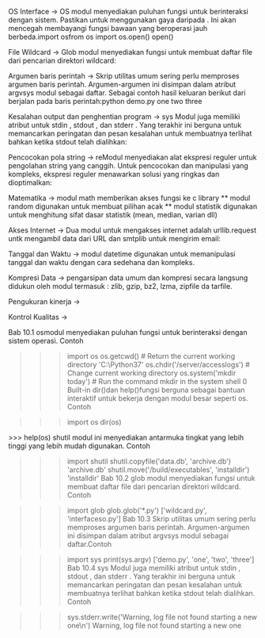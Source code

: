 OS Interface -> OS modul menyediakan puluhan fungsi untuk berinteraksi dengan sistem. Pastikan untuk menggunakan gaya daripada . Ini akan mencegah membayangi fungsi bawaan yang beroperasi jauh berbeda.import osfrom os import os.open() open()

File Wildcard -> Glob modul menyediakan fungsi untuk membuat daftar file dari pencarian direktori wildcard:

Argumen baris perintah -> Skrip utilitas umum sering perlu memproses argumen baris perintah. Argumen-argumen ini disimpan dalam atribut argvsys modul sebagai daftar. Sebagai contoh hasil keluaran berikut dari berjalan pada baris perintah:python demo.py one two three

Kesalahan output dan penghentian program -> sys Modul juga memiliki atribut untuk stdin , stdout , dan stderr . Yang terakhir ini berguna untuk memancarkan peringatan dan pesan kesalahan untuk membuatnya terlihat bahkan ketika stdout telah dialihkan:

Pencocokan pola string -> reModul menyediakan alat ekspresi reguler untuk pengolahan string yang canggih. Untuk pencocokan dan manipulasi yang kompleks, ekspresi reguler menawarkan solusi yang ringkas dan dioptimalkan:

Matematika -> modul math memberikan akses fungsi ke c library ** modul random digunakan untuk membuat pilihan acak ** modul statistik digunakan untuk menghitung sifat dasar statistik (mean, median, varian dll)

Akses Internet -> Dua modul untuk mengakses internet adalah urllib.request untk mengambil data dari URL dan smtplib untuk mengirim email:

Tanggal dan Waktu -> modul datetime digunakan untuk memanipulasi tanggal dan waktu dengan cara sedehana dan kompleks.

Kompresi Data -> pengarsipan data umum dan kompresi secara langsung didukun oleh modul termasuk : zlib, gzip, bz2, lzma, zipfile da tarfile.

Pengukuran kinerja ->

Kontrol Kualitas ->

Bab 10.1
osmodul menyediakan puluhan fungsi untuk berinteraksi dengan sistem operasi. Contoh

>>> import os
>>> os.getcwd()      # Return the current working directory
'C:\\Python37'
>>> os.chdir('/server/accesslogs')   # Change current working directory
>>> os.system('mkdir today')   # Run the command mkdir in the system shell
0
Built-in dir()dan help()fungsi berguna sebagai bantuan interaktif untuk bekerja dengan modul besar seperti os. Contoh

>>> import os
>>> dir(os)
<returns a list of all module functions>
>>> help(os)
<returns an extensive manual page created from the module's docstrings>
shutil modul ini menyediakan antarmuka tingkat yang lebih tinggi yang lebih mudah digunakan. Contoh

>>> import shutil
>>> shutil.copyfile('data.db', 'archive.db')
'archive.db'
>>> shutil.move('/build/executables', 'installdir')
'installdir'
Bab 10.2
glob modul menyediakan fungsi untuk membuat daftar file dari pencarian direktori wildcard. Contoh

>>> import glob
>>> glob.glob('*.py')
['wildcard.py', 'interfaceso.py']
Bab 10.3
Skrip utilitas umum sering perlu memproses argumen baris perintah. Argumen-argumen ini disimpan dalam atribut argvsys modul sebagai daftar.Contoh

>>> import sys
>>> print(sys.argv)
['demo.py', 'one', 'two', 'three']
Bab 10.4
sys Modul juga memiliki atribut untuk stdin , stdout , dan stderr . Yang terakhir ini berguna untuk memancarkan peringatan dan pesan kesalahan untuk membuatnya terlihat bahkan ketika stdout telah dialihkan. Contoh

>>> sys.stderr.write('Warning, log file not found starting a new one\n')
Warning, log file not found starting a new one
